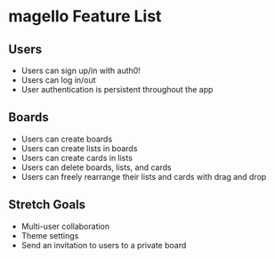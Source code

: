 # magello Feature List
## Users
* Users can sign up/in with auth0!
* Users can log in/out
* User authentication is persistent throughout the app
  
## Boards
* Users can create boards
* Users can create lists in boards
* Users can create cards in lists
* Users can delete boards, lists, and cards
* Users can freely rearrange their lists and cards with drag and drop
## Stretch Goals
* Multi-user collaboration
* Theme settings
* Send an invitation to users to a private board